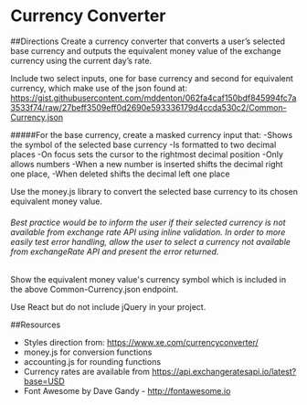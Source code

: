 

# **Currency Converter**

##Directions
Create a currency converter that converts a user’s selected base currency and outputs the equivalent money value of the exchange currency using the current day’s rate.

Include two select inputs, one for base currency and second for equivalent currency, which make use of the json found at:
https://gist.githubusercontent.com/mddenton/062fa4caf150bdf845994fc7a3533f74/raw/27beff3509eff0d2690e593336179d4ccda530c2/Common-Currency.json

#####For the base currency, create a masked currency input that: 
-Shows the symbol of the selected base currency
-Is formatted to two decimal places
-On focus sets the cursor to the rightmost decimal position
-Only allows numbers
-When a new number is inserted shifts the decimal right one place,
-When deleted shifts the decimal left one place

Use the money.js library to convert the selected base currency to its chosen equivalent money value.
###### Best practice would be to inform the user if their selected currency is not available from exchange rate API using inline validation. In order to more easily test error handling, allow the user to select a currency not available from exchangeRate API and present the error returned.

Show the equivalent money value's currency symbol which is included in the above Common-Currency.json endpoint.

Use React but do not include jQuery in your project.

##Resources
- Styles direction from: https://www.xe.com/currencyconverter/ 
- money.js for conversion functions
- accounting.js for rounding functions
- Currency rates are available from https://api.exchangeratesapi.io/latest?base=USD
- Font Awesome by Dave Gandy - http://fontawesome.io